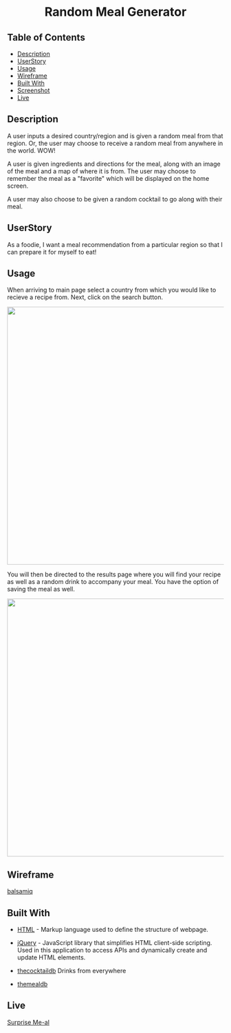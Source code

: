 <div align="center">

# Random Meal Generator

</div>

## Table of Contents 

* [Description](#description)
* [UserStory](#UserStory)
* [Usage](#usage)
* [Wireframe](#Wireframe)
* [Built With](#built-with)
* [Screenshot](#screenshot)
* [Live](#Live)

## Description
A user inputs a desired country/region and is given a random meal from that region. Or, the user may choose to receive a random meal from anywhere in the world. WOW!

A user is given ingredients and directions for the meal, along with an image of the meal and a map of where it is from. The user may choose to remember the meal as a "favorite" which will be displayed on the home screen.

A user may also choose to be given a random cocktail to go along with their meal.

## UserStory

As a foodie, I want a meal recommendation from a particular region so that I can prepare it for myself to eat!

## Usage
When arriving to main page select a country from which you would like to recieve a recipe from. Next, click on the search button.
<p><img src="assets/projectGif1.gif"width="600"/></p>

You will then be directed to the results page where you will find your recipe as well as a random drink to accompany your meal. You have the option of saving the meal as well.

<p><img src="assets/projectGif2.gif"width="600"/></p>

## Wireframe

[balsamiq](https://balsamiq.cloud/s522bel/pa3ocwe)

## Built With

* [HTML](https://html.spec.whatwg.org/) - Markup language used to define the structure of webpage.
* [jQuery](https://jquery.com/) - JavaScript library that simplifies HTML client-side scripting. Used in this application to access APIs and dynamically create and update HTML elements.
* [thecocktaildb](https://www.thecocktaildb.com/api.php/)
  Drinks from everywhere
  
* [themealdb](https://www.themealdb.com/api.php/)

## Live 
[Surprise Me-al](https://tjvig94.github.io/random-meal-generator/)
